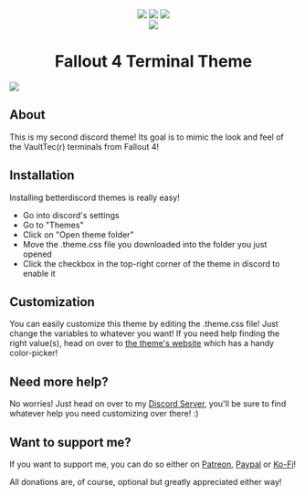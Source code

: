<div align="center">
  <a href="https://www.paypal.com/paypalme/floriancegledi" target="_blank"><img src="https://img.shields.io/badge/PayPal-00457C?style=for-the-badge&logo=paypal&logoColor=white"></img></a>
  <a href="https://www.patreon.com/bates" target="_blank"><img src="https://img.shields.io/badge/Patreon-F96854?style=for-the-badge&logo=patreon&logoColor=white"></img></a>
  <a href="https://ko-fi.com/b4t3s" target="_blank"><img src="https://img.shields.io/badge/Ko--fi-F16061?style=for-the-badge&logo=ko-fi&logoColor=white"></img></a>
  <br>
  <a href="https://discord.gg/6qd3SkP6Ch" target="_blank"><img src="https://img.shields.io/discord/931137677695266856?label=Discord&logo=Discord&style=for-the-badge"></img></a>
</div>
<h1 align="center">Fallout 4 Terminal Theme</h1>
<img src="https://B4T3S.github.io/Fallout4TerminalTheme/img/FalloutTerminal.png">

<h2>About</h2>

This is my second discord theme!
Its goal is to mimic the look and feel of the VaultTec(r) terminals from Fallout 4!

<h2>Installation</h2>

Installing betterdiscord themes is really easy!
- Go into discord's settings
- Go to "Themes"
- Click on "Open theme folder"
- Move the .theme.css file you downloaded into the folder you just opened
- Click the checkbox in the top-right corner of the theme in discord to enable it

<h2>Customization</h2>

You can easily customize this theme by editing the .theme.css file! Just change the variables to whatever you want!
If you need help finding the right value(s), head on over to [the theme's website](https://B4T3S.github.io/Fallout4TerminalTheme/) which has a handy color-picker!

<h2>Need more help?</h2>

No worries! Just head on over to my <a href="https://discord.gg/6qd3SkP6Ch" target="_blank">Discord Server</a>, you'll be sure to find whatever help you need customizing over there! :)

<h2>Want to support me?</h2>
If you want to support me, you can do so either on <a href="https://www.patreon.com/bates" target="_blank">Patreon</a>, <a href="https://www.paypal.com/paypalme/floriancegledi" target="_blank">Paypal</a> or <a href="https://ko-fi.com/b4t3s">Ko-Fi</a>!

All donations are, of course, optional but greatly appreciated either way!
